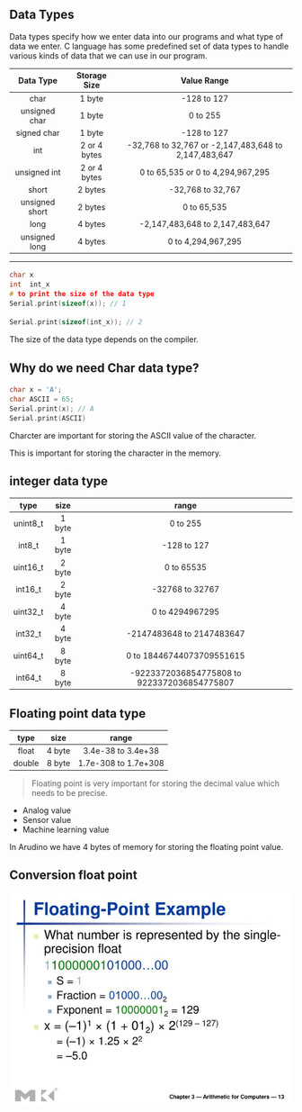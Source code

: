 ## Data Types 

Data types specify how we enter data into our programs and what type of data we enter. C language has some predefined set of data types to handle various kinds of data that we can use in our program. 


| Data Type | Storage Size | Value Range |
|:---------:|:------------:|:-----------:|
| char      | 1 byte       | -128 to 127 |
| unsigned char | 1 byte    | 0 to 255    |
| signed char | 1 byte      | -128 to 127 |
| int       | 2 or 4 bytes | -32,768 to 32,767 or -2,147,483,648 to 2,147,483,647 |
| unsigned int | 2 or 4 bytes | 0 to 65,535 or 0 to 4,294,967,295 |
| short     | 2 bytes      | -32,768 to 32,767 |
| unsigned short | 2 bytes | 0 to 65,535 |
| long      | 4 bytes      | -2,147,483,648 to 2,147,483,647 |
| unsigned long | 4 bytes | 0 to 4,294,967,295 |

---

```c++
char x  
int  int_x
# to print the size of the data type
Serial.print(sizeof(x)); // 1

Serial.print(sizeof(int_x)); // 2
```

The size of the data type depends on the compiler.

## Why do we need Char data type?

```c++
char x = 'A';
char ASCII = 65;
Serial.print(x); // A
Serial.print(ASCII)

```
Charcter are important for storing the ASCII value of the character. 

This is important for storing the character in the memory.


## integer data type


<!-- make table for a  different  integer size -->


|type | size | range |
|:----:|:----:|:-----:|
|unint8_t | 1 byte | 0 to 255 |
|int8_t | 1 byte | -128 to 127 |
|uint16_t | 2 byte | 0 to 65535 |
|int16_t | 2 byte | -32768 to 32767 |
|uint32_t | 4 byte | 0 to 4294967295 |
|int32_t | 4 byte | -2147483648 to 2147483647 |
|uint64_t | 8 byte | 0 to 18446744073709551615 |
|int64_t | 8 byte | -9223372036854775808 to 9223372036854775807 |


## Floating point data type
|type | size | range |
|:----:|:----:|:-----:|
|float | 4 byte | 3.4e-38 to 3.4e+38 |
|double | 8 byte | 1.7e-308 to 1.7e+308 |

> Floating point is very important for storing the decimal value which needs to be precise.

- Analog value
- Sensor value
- Machine learning value


In Arudino we have 4 bytes of memory for storing the floating point value.


## Conversion float point 

![Float point](images/float.jpg )
